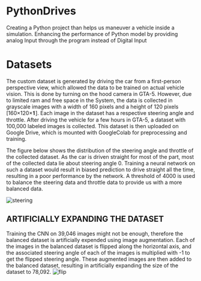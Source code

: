 # PythonDrives
Creating a Python project than helps us maneuver a vehicle inside a simulation. Enhancing the performance of Python model by providing analog Input through the program instead of Digital Input

# Datasets
The custom dataset is generated by driving the car from a first-person perspective view, which allowed the data to be trained on actual vehicle vision. This is done by turning on the hood camera in GTA-5. However, due to limited ram and free space in the System, the data is collected in grayscale images with a width of 160 pixels and a height of 120 pixels [160×120×𝟏]. Each image in the dataset has a respective steering angle and throttle. After driving the vehicle for a few hours in GTA-5, a dataset with 100,000 labeled images is collected. This dataset is then uploaded on Google Drive, which is mounted with GoogleColab for preprocessing and training.

The figure below shows the distribution of the steering angle and throttle of the collected dataset. As the car is driven straight for most of the part, most of the collected data lie about steering angle 0. Training a neural network on such a dataset would result in biased prediction to drive straight all the time, resulting in a poor performance by the network.
A threshold of 4000 is used to balance the steering data and throttle data to provide us with a more balanced data.

![steering](https://github.com/prabhasv77/PythonDrives/assets/120770931/64c47881-c2ba-43db-8b6e-7d585884eadf)

## ARTIFICIALLY EXPANDING THE DATASET
Training the CNN on 39,046 images might not be enough, therefore the balanced dataset is artificially expended using image augmentation. Each of the images in the balanced dataset is flipped along the horizontal axis, and the associated steering angle of each of the images is multiplied with -1 to get the flipped steering angle. These augmented images are then added to the balanced dataset, resulting in artificially expanding the size of the dataset to 78,092. 
![flip](https://github.com/prabhasv77/PythonDrives/assets/120770931/d5fd4d4e-e95f-4a7f-938f-4e676983eb59)


